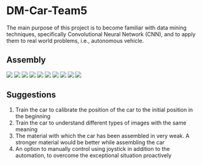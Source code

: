 # DM-Car-Team5

The main purpose of this project is to become familiar with data mining techniques, specifically Convolutional Neural Network (CNN), and to apply them to real world problems, i.e., autonomous vehicle.

## Assembly

![](/assembly-images/1.png?raw=true)
![](/assembly-images/2.png?raw=true)
![](/assembly-images/3.png?raw=true)
![](/assembly-images/4.png?raw=true)
![](/assembly-images/5.png?raw=true)
![](/assembly-images/6.png?raw=true)
![](/assembly-images/7.png?raw=true)
![](/assembly-images/8.png?raw=true)
![](/assembly-images/9.png?raw=true)
![](/assembly-images/10.png?raw=true)

## Suggestions

1.  Train the car to calibrate the position of the car to the initial position in the beginning
2.  Train the car to understand different types of images with the same meaning
3.  The material with which the car has been assembled in very weak. A stronger material would be better while assembling the car
4.  An option to manually control using joystick in addition to the automation, to overcome the exceptional situation proactively
